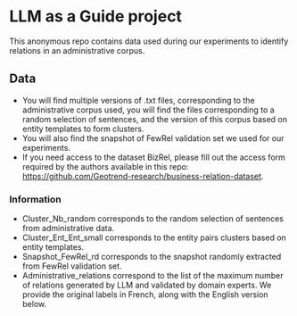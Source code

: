 # LLM as a Guide project
This anonymous repo contains data used during our experiments to identify relations in an administrative corpus.

## Data 
- You will find multiple versions of .txt files, corresponding to the administrative corpus used, you will find the files corresponding to a random selection of sentences, and the version of this corpus based on entity templates to form clusters. 
- You will also find the snapshot of FewRel validation set we used for our experiments. 
- If you need access to the dataset BizRel, please fill out the access form required by the authors available in this repo: https://github.com/Geotrend-research/business-relation-dataset.


### Information
- Cluster_Nb_random corresponds to the random selection of sentences from administrative data.
- Cluster_Ent_Ent_small corresponds to the entity pairs clusters based on entity templates. 
- Snapshot_FewRel_rd corresponds to the snapshot randomly extracted from FewRel validation set.
- Administrative_relations correspond to the list of the maximum number of relations generated by LLM and validated by domain experts. We provide the original labels in French, along with the English version below. 
